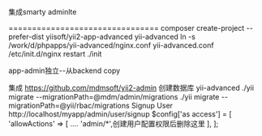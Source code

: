 集成smarty adminlte


================================
composer create-project --prefer-dist yiisoft/yii2-app-advanced yii-advanced
ln -s /work/d/phpapps/yii-advanced/nginx.conf yii-advanced.conf
/etc/init.d/nginx restart
./init

app-admin独立--从backend copy

集成 https://github.com/mdmsoft/yii2-admin
创建数据库 yii-advanced
./yii migrate --migrationPath=@mdm/admin/migrations
./yii migrate --migrationPath=@yii/rbac/migrations
Signup User
http://localhost/myapp/admin/user/signup
$config['as access'] = [
    'allowActions' => [
        ....
        'admin/*',创建用户配置权限后删除这里
    ],
];